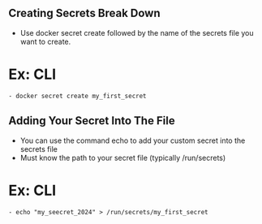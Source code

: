## Creating Secrets Break Down
- Use docker secret create followed by the name of the secrets file you want to create.
# Ex: CLI
    - docker secret create my_first_secret

## Adding Your Secret Into The File
- You can use the command echo to add your custom secret into the secrets file
- Must know the path to your secret file (typically /run/secrets) 
# Ex: CLI 
    - echo "my_seecret_2024" > /run/secrets/my_first_secret